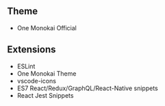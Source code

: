 ## Theme
 - One Monokai Official

## Extensions

 - ESLint
 - One Monokai Theme
 - vscode-icons
 - ES7 React/Redux/GraphQL/React-Native snippets
 - React Jest Snippets
